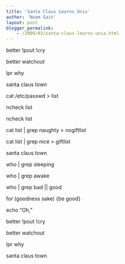 ```yaml
---
title: 'Santa Claus Learns Unix'
author: 'Noam Sain'
layout: post
blogger_permalink:
    - /2009/02/santa-claus-learns-unix.html
---
```


better !pout !cry

better watchout

lpr why

santa claus <north>town</north>

cat /etc/passwd &gt; list

ncheck list

ncheck list

cat list | grep naughty &gt; nogiftlist

cat list | grep nice &gt; giftlist

santa claus <north> town</north>

who | grep sleeping

who | grep awake

who | grep bad || good

for (goodness sake) {be good}

echo “Oh,”

better !pout !cry

better watchout

lpr why

santa claus <north> town</north>